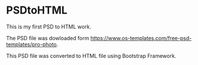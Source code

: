 # PSDtoHTML
This is my first PSD to HTML work.

The PSD file was dowloaded form https://www.os-templates.com/free-psd-templates/pro-photo.

This PSD file was converted to HTML file using Bootstrap Framework.

